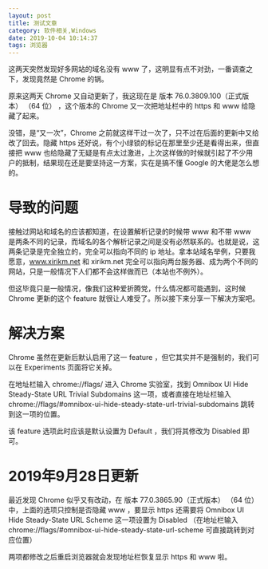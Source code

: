 ```yaml
---
layout: post
title: 测试文章
category: 软件相关,Windows
date: 2019-10-04 10:14:37
tags: 浏览器
---
```

这两天突然发现好多网站的域名没有 www 了，这明显有点不对劲，一番调查之下，发现竟然是 Chrome 的锅。
<!--excerpt-->

原来这两天 Chrome 又自动更新了，我这现在是 版本 76.0.3809.100（正式版本） （64 位） ，这个版本的 Chrome 又一次把地址栏中的 https 和 www 给隐藏了起来。

没错，是“又一次”，Chrome 之前就这样干过一次了，只不过在后面的更新中又给改了回去。隐藏 https 还好说，有个小绿锁的标记在那里至少还是看得出来，但直接把 www 也给隐藏了无疑是有点太过激进，上次这样做的时候就引起了不少用户的抵制，结果现在还是要坚持这一方案，实在是搞不懂 Google 的大佬是怎么想的。

# 导致的问题
接触过网站和域名的应该都知道，在设置解析记录的时候带 www 和不带 www 是两条不同的记录，而域名的各个解析记录之间是没有必然联系的。也就是说，这两条记录是完全独立的，完全可以指向不同的 ip 地址。拿本站域名举例，只要我愿意，www.xirikm.net 和 xirikm.net 完全可以指向两台服务器、成为两个不同的网站，只是一般情况下人们都不会这样做而已（本站也不例外）。

但这毕竟只是一般情况，像我们这种爱折腾党，什么情况都可能遇到，这时候 Chrome 更新的这个 feature 就很让人难受了。所以接下来分享一下解决方案吧。

# 解决方案
Chrome 虽然在更新后默认启用了这一 feature ，但它其实并不是强制的，我们可以在 Experiments 页面将它关掉。

在地址栏输入 chrome://flags/ 进入 Chrome 实验室，找到 Omnibox UI Hide Steady-State URL Trivial Subdomains 这一项，或者直接在地址栏输入 chrome://flags/#omnibox-ui-hide-steady-state-url-trivial-subdomains 跳转到这一项的位置。

该 feature 选项此时应该是默认设置为 Default ，我们将其修改为 Disabled 即可。



# 2019年9月28日更新
最近发现 Chrome 似乎又有改动，在 版本 77.0.3865.90（正式版本） （64 位） 中，上面的选项只控制是否隐藏 www ，要显示 https 还需要将 Omnibox UI Hide Steady-State URL Scheme 这一项设置为 Disabled （在地址栏输入 chrome://flags/#omnibox-ui-hide-steady-state-url-scheme 可直接跳转到对应位置）

两项都修改之后重启浏览器就会发现地址栏恢复显示 https 和 www 啦。
